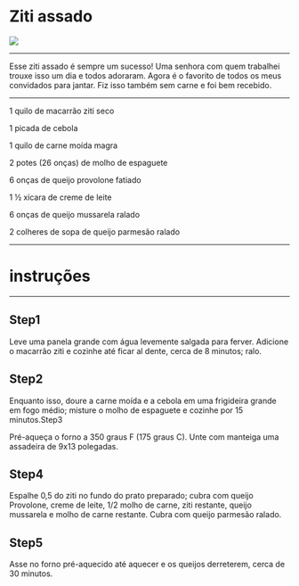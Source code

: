 <!DOCTYPE html>
<html>
<body>


<h1>Ziti assado</h1>
<p><img src="./arquivo/logo ziti"></p>
<hr>
<p>Esse ziti assado é sempre um sucesso! Uma senhora com quem trabalhei trouxe isso um dia e todos adoraram. Agora é o favorito de todos os meus convidados para jantar. Fiz isso também sem carne e foi bem recebido.</p>
<hr>
<p>1 quilo de macarrão ziti seco</p>
<p>1 picada de cebola</p>
<p>1 quilo de carne moída magra</p>
<p>2 potes (26 onças) de molho de espaguete</p>
<p>6 onças de queijo provolone fatiado</p>
<p>1 ½ xícara de creme de leite</p>
<p>6 onças de queijo mussarela ralado</p>
<p>2 colheres de sopa de queijo parmesão ralado</p>
<hr>
<h1>instruções</h1>
<hr>
<h2>Step1</h2>
<p>Leve uma panela grande com água levemente salgada para ferver. 
Adicione o macarrão ziti e cozinhe até ficar al dente, cerca de 8 minutos; ralo.</p>
<h2>Step2</h2>
<p>Enquanto isso, doure a carne moída e a cebola em uma frigideira grande em fogo médio; misture o molho de espaguete e cozinhe por 15 minutos.</
<h2>Step3</h2>
<p>Pré-aqueça o forno a 350 graus F (175 graus C). Unte com manteiga uma assadeira de 9x13 polegadas.</p>  
<h2>Step4</h2>
<p>Espalhe 0,5 do ziti no fundo do prato preparado; cubra com queijo Provolone, creme de leite, 1/2 molho de carne, ziti restante, queijo mussarela e molho de carne restante. 
Cubra com queijo parmesão ralado.</p>
<h2>Step5</h2>
<p>Asse no forno pré-aquecido até aquecer e os queijos derreterem, cerca de 30 minutos.</p>
